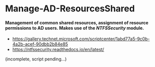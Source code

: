 # Manage-AD-ResourcesShared
#### Management of common shared resources, assignment of resource permissions to AD users. Makes use of the *NTFSSecurity* module.

- https://gallery.technet.microsoft.com/scriptcenter/1abd77a5-9c0b-4a2b-acef-90dbb2b84e85
- https://ntfssecurity.readthedocs.io/en/latest/

(incomplete, script pending...)
